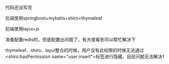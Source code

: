 代码还没写完

后端使用springboot+mybatis+shiro+thymeleaf

前端使用layui+js

准备配置redis的，但是配置出问题了，有大佬看到可以帮忙解决下

thymeleaf、shiro、layui整合的时候，用户没有此权限的时候无法通过<shiro:hasPermission name="user:insert">标签进行隐藏，目前问题无法解决1